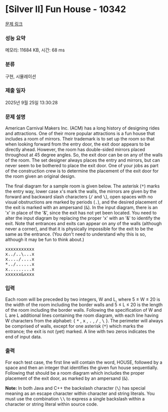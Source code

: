 # [Silver II] Fun House - 10342 

[문제 링크](https://www.acmicpc.net/problem/10342) 

### 성능 요약

메모리: 11684 KB, 시간: 68 ms

### 분류

구현, 시뮬레이션

### 제출 일자

2025년 9월 25일 13:30:28

### 문제 설명

<p>American Carnival Makers Inc. (ACM) has a long history of designing rides and attractions. One of their more popular attractions is a fun house that includes a room of mirrors. Their trademark is to set up the room so that when looking forward from the entry door, the exit door appears to be directly ahead. However, the room has double-sided mirrors placed throughout at 45 degree angles. So, the exit door can be on any of the walls of the room. The set designer always places the entry and mirrors, but can never seem to be bothered to place the exit door. One of your jobs as part of the construction crew is to determine the placement of the exit door for the room given an original design.</p>

<p>The final diagram for a sample room is given below. The asterisk (<kbd>*</kbd>) marks the entry way, lower case x's mark the walls, the mirrors are given by the forward and backward slash characters (<kbd>/</kbd> and <kbd>\</kbd>), open spaces with no visual obstructions are marked by periods (<kbd>.</kbd>), and the desired placement of the exit is marked with an ampersand (<kbd>&</kbd>). In the input diagram, there is an 'x' in place of the '&', since the exit has not yet been located. You need to alter the input diagram by replacing the proper 'x' with an '&' to identify the exit. Note that entrances and exits can appear on any of the walls (although never a corner), and that it is physically impossible for the exit to be the same as the entrance. (You don't need to understand why this is so, although it may be fun to think about.)</p>

<pre>xxxxxxxxxxx
x../..\...x
x..../....x
*../......x
x.........x
xxxxxx&xxxx
</pre>

### 입력 

 <p>Each room will be preceded by two integers, W and L, where 5 ≤ W ≤ 20 is the width of the room including the border walls and 5 ≤ L ≤ 20 is the length of the room including the border walls. Following the specification of W and L are L additional lines containing the room diagram, with each line having W characters from the alphabet: { <kbd>*</kbd> , <kbd>x</kbd> , <kbd>.</kbd> , <kbd>/</kbd> , <kbd>\</kbd> }. The perimeter will always be comprised of walls, except for one asterisk (<kbd>*</kbd>) which marks the entrance; the exit is not (yet) marked. A line with two zeros indicates the end of input data.</p>

### 출력 

 <p>For each test case, the first line will contain the word, HOUSE, followed by a space and then an integer that identifies the given fun house sequentially. Following that should be a room diagram which includes the proper placement of the exit door, as marked by an ampersand (<kbd>&</kbd>).</p>

<p><strong>Note:</strong>  In both Java and C++ the backslash character (<kbd>\</kbd>) has special meaning as an escape character within character and string literals. You must use the combination <kbd>\\</kbd> to express a single backslash within a character or string literal within source code.</p>

